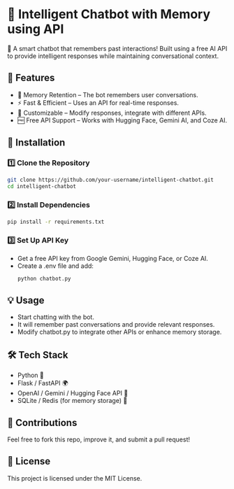 # 🤖 Intelligent Chatbot with Memory using API
🚀 A smart chatbot that remembers past interactions! Built using a free AI API to provide intelligent responses while maintaining conversational context.

## 🌟 Features
- 🧠 Memory Retention – The bot remembers user conversations.
- ⚡ Fast & Efficient – Uses an API for real-time responses.
- 🎨 Customizable – Modify responses, integrate with different APIs.
- 🆓 Free API Support – Works with Hugging Face, Gemini AI, and Coze AI.
## 🔧 Installation
### 1️⃣ Clone the Repository
```bash
git clone https://github.com/your-username/intelligent-chatbot.git
cd intelligent-chatbot
```
### 2️⃣ Install Dependencies
```bash
pip install -r requirements.txt
```
### 3️⃣ Set Up API Key
- Get a free API key from Google Gemini, Hugging Face, or Coze AI.
- Create a .env file and add:
  ```bash
  python chatbot.py
  ```

## 💡 Usage
- Start chatting with the bot.
- It will remember past conversations and provide relevant responses.
- Modify chatbot.py to integrate other APIs or enhance memory storage.
## 🛠 Tech Stack
- Python 🐍
- Flask / FastAPI 🌍
- OpenAI / Gemini / Hugging Face API 🤖
- SQLite / Redis (for memory storage) 💾
## 🙌 Contributions
Feel free to fork this repo, improve it, and submit a pull request!

## 📜 License
This project is licensed under the MIT License.
